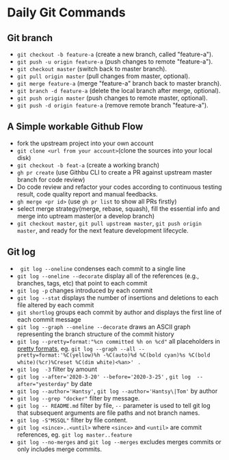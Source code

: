 # Daily Git Commands 

## Git branch

 * `git checkout -b feature-a` (create a new branch, called "feature-a").
 * `git push -u origin feature-a` (push changes to remote "feature-a").
 * `git checkout master` (switch back to master branch).
 * `git pull origin master` (pull changes from master, optional).
 * `git merge feature-a` (merge "feature-a" branch back to master branch).
 * `git branch -d feature-a` (delete the local branch after merge, optional).
 * `git push origin master` (push changes to remote master, optional).
 * `git push -d origin feature-a` (remove remote branch "feature-a").

## A Simple workable Github Flow

 *  fork the upstream project into your own account
 * `git clone <url from your account>`(clone the sources into your local disk)
 * `git checkout -b feat-a` (create a working branch)
 * `gh pr create` (use Githbu CLI to create a PR against upstream master branch for code review)
 *  Do code review and refactor your codes according to continuous testing result, code quality report and manual feedbacks.
 *  `gh merge <pr id>` (use `gh pr list` to show all PRs firstly)
 *  select merge strategy(merge, rebase, squash), fill the essential info and merge into uptream master(or a develop branch)
 *  `git checkout master`, `git pull upstream master`, `git push origin master`, and ready for the next feature development lifecycle.

## Git log 

* ` git log --oneline` condenses each commit to a single line
* `git log --oneline --decorate` display all of the references (e.g., branches, tags, etc) that point to each commit
* `git log -p` changes introduced by each commit
* `git log --stat` displays the number of insertions and deletions to each file altered by each commit  
* `git shortlog` groups each commit by author and displays the first line of each commit message
* `git log --graph --oneline --decorate` draws an ASCII graph representing the branch structure of the commit history
* `git log --pretty=format:"%cn committed %h on %cd"` all placeholders in [pretty formats](https://www.kernel.org/pub/software/scm/git/docs/git-log.html#_pretty_formats), eg. `git log --graph --all --pretty=format:'%C(yellow)%h -%C(auto)%d %C(bold cyan)%s %C(bold white)(%cr)%Creset %C(dim white)<%an>' ` .
* `git log  -3`  filter by amount
* `git log --after='2020-3-20' --before='2020-3-25'` , `git log  --after="yesterday"` by date
* `git log --author='Hantsy'`, `git log --author='Hantsy\|Tom'` by author
* `git log --grep "docker"`  filter by message.
* `git log -- README.md` filter by file, `--` parameter is used to tell git log that subsequent arguments are file paths and not branch names.
* `git log -S"MSSQL"` filter by  file content.
* `git log <since>..<until>` where `<since>` and `<until>` are commit references, eg. `git log master..feature`
* `git log --no-merges` and `git log --merges` excludes merges commits or only includes merge commits.
